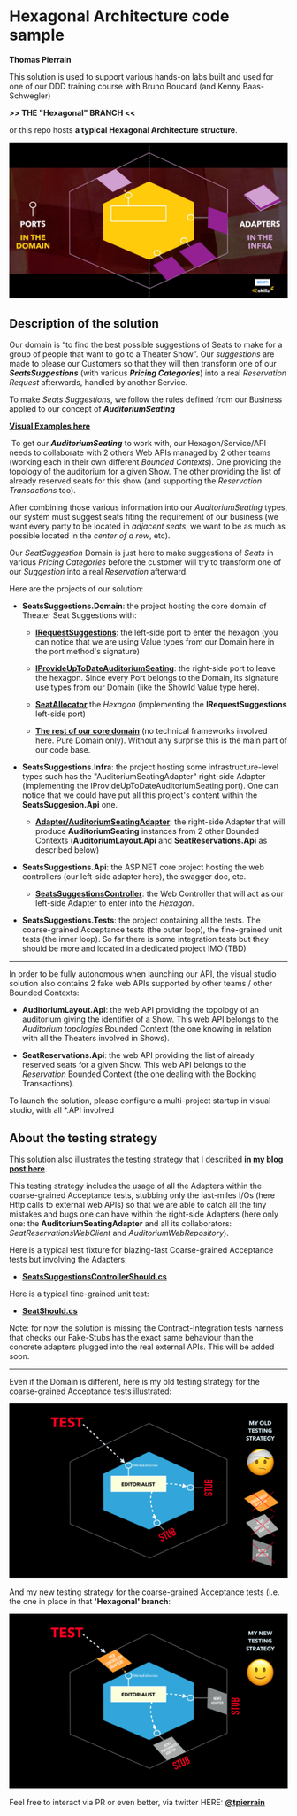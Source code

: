 # Hexagonal Architecture code sample

__Thomas Pierrain__


This solution is used to support various hands-on labs built and used for one of our DDD training course with Bruno Boucard (and Kenny Baas-Schwegler)

__>> THE "Hexagonal" BRANCH <<__ 

or this repo hosts __a typical Hexagonal Architecture structure__.

![](./PortsAndAdapters.JPG) 

## Description of the solution

Our domain is “to find the best possible suggestions of Seats to make for a group of people that want to go to a Theater Show”. Our *suggestions* are made to please our Customers so that they will then transform one of our *__SeatsSuggestions__* (with various *__Pricing Categories__*) into a real *Reservation Request* afterwards, handled by another Service.

To make *Seats Suggestions*, we follow the rules defined from our Business applied to our concept of *__AuditoriumSeating__*

__[Visual Examples here](./AuditoriumLayoutExamples.md)__

‪
To get our *__AuditoriumSeating__* to work with, our Hexagon/Service/API needs to collaborate with 2 others Web APIs managed by 2 other teams (working each in their own different *Bounded Contexts*). One providing the topology of the auditorium for a given Show. The other providing the list of already reserved seats for this show (and supporting the *Reservation Transactions* too).

After combining those various information into our *AuditoriumSeating* types, our system must suggest seats fiting the requirement of our business (we want every party to be located in *adjacent seats*, we want to be as much as possible located in the *center of a row*, etc). 

Our *SeatSuggestion* Domain is just here to make suggestions of *Seats* in various *Pricing Categories* before the customer will try to transform one of our *Suggestion* into a real *Reservation* afterward.

Here are the projects of our solution:

 - __SeatsSuggestions.Domain__: the project hosting the core domain of Theater Seat Suggestions with:
  
   - __[IRequestSuggestions](./SeatsSuggestions.Domain/Ports/IRequestSuggestions.cs)__: the left-side port to enter the hexagon (you can notice that we are using Value types from our Domain here in the port method's signature)
   
   - __[IProvideUpToDateAuditoriumSeating](./SeatsSuggestions.Domain/Ports/IProvideUpToDateAuditoriumSeating.cs)__: the right-side port to leave the hexagon. Since every Port belongs to the Domain, its signature use types from our Domain (like the ShowId Value type here). 
   
   - __[SeatAllocator](./SeatsSuggestions.Domain/SeatAllocator.cs)__ the *Hexagon* (implementing the __IRequestSuggestions__ left-side port)
   
   - __[The rest of our core domain](./SeatsSuggestions.Domain/)__ (no technical frameworks involved here. Pure Domain only). Without any surprise this is the main part of our code base.
   
 
 - __SeatsSuggestions.Infra__: the project hosting some infrastructure-level types such has the "AuditoriumSeatingAdapter" right-side Adapter (implementing the IProvideUpToDateAuditoriumSeating port). One can notice that we could have put all this project's content within the __SeatsSuggesion.Api__ one.
 
   - __[Adapter/AuditoriumSeatingAdapter](./SeatsSuggestions.Infra/Adapter/AuditoriumSeatingAdapter.cs)__: the right-side Adapter that will produce __AuditoriumSeating__ instances from 2 other Bounded Contexts (__AuditoriumLayout.Api__ and __SeatReservations.Api__ as described below) 

 
 - __SeatsSuggestions.Api__: the ASP.NET core project hosting the web controllers (our left-side adapter here), the swagger doc, etc.
 
   - __[SeatsSuggestionsController](./SeatsSuggestions.Api/Controllers/SeatsSuggestionsController.cs)__: the Web Controller that will act as our left-side Adapter to enter into the *Hexagon*.


 
 - __SeatsSuggestions.Tests__: the project containing all the tests. The coarse-grained Acceptance tests (the outer loop), the fine-grained unit tests (the inner loop). So far there is some integration tests but they should be more and located in a dedicated project IMO (TBD) 
 
--- 

In order to be fully autonomous when launching our API, the visual studio solution also contains 2 fake web APIs supported by other teams / other Bounded Contexts: 

 - __AuditoriumLayout.Api__: the web API providing the topology of an auditorium giving the identifier of a Show. This web API belongs to the *Auditorium topologies* Bounded Context (the one knowing in relation with all the Theaters involved in Shows). 
 
 - __SeatReservations.Api__: the web API providing the list of already reserved seats for a given Show. This web API belongs to the *Reservation* Bounded Context (the one dealing with the Booking Transactions).
 
To launch the solution, please configure a multi-project startup in visual studio, with all *.API involved  
 


## About the testing strategy

This solution also illustrates the testing strategy that I described __[in my blog post here](http://tpierrain.blogspot.com/2020/03/hexagonal-architecture-dont-get-lost-on.html)__.

This testing strategy includes the usage of all the Adapters within the coarse-grained Acceptance tests, stubbing only the last-miles I/Os (here Http calls to external web APIs) so that we are able to catch all the tiny mistakes and bugs one can have within the right-side Adapters (here only one: the __AuditoriumSeatingAdapter__ and all its collaborators:  *SeatReservationsWebClient* and *AuditoriumWebRepository*).

Here is a typical test fixture for blazing-fast Coarse-grained Acceptance tests but involving the Adapters:
 
 - __[SeatsSuggestionsControllerShould.cs](./TheaterSuggestions.Tests/AcceptanceTests/SeatsSuggestionsControllerShould.cs)__
 
Here is a typical fine-grained unit test:
 - __[SeatShould.cs](./TheaterSuggestions.Tests/UnitTests/SeatShould.cs)__


Note: for now the solution is missing the Contract-Integration tests harness that checks our Fake-Stubs has the exact same behaviour than the concrete adapters plugged into the real external APIs. This will be added soon.

---

Even if the Domain is different, here is my old testing strategy for the coarse-grained Acceptance tests illustrated:

![](./OldTestingStrategy.png) 


And my new testing strategy for the coarse-grained Acceptance tests (i.e. the one in place in that __'Hexagonal' branch__:

![](./NewTestingStrategy.png) 



Feel free to interact via PR or even better, via twitter HERE: __[@tpierrain](https://twitter.com/tpierrain/status/1254183257140342784?s=21)__





